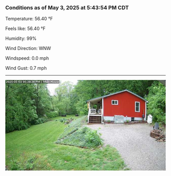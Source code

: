 ### Conditions as of May 3, 2025 at 5:43:54 PM CDT 

Temperature: 56.40 &deg;F

Feels like: 56.40 &deg;F

Humidity: 99%

Wind Direction: WNW

Windspeed: 0.0 mph

Wind Gust: 0.7 mph

---

<img src="./images/latest.jpeg"/>

